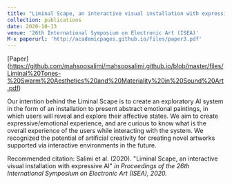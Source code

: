 ```yaml
---
title: "Liminal Scape, an interactive visual installation with expressive AI"
collection: publications
date: 2020-10-13
venue: '26th International Symposium on Electronic Art (ISEA)'
M-x paperurl: 'http://academicpages.github.io/files/paper3.pdf'
---
```

[Paper]
(https://github.com/mahsoosalimi/mahsoosalimi.github.io/blob/master/files/Liminal%20Tones-%20Swarm%20Aesthetics%20and%20Materiality%20in%20Sound%20Art.pdf)

Our intention behind the Liminal Scape is to create an exploratory AI system in the form of an installation to present abstract emotional paintings, in which users will reveal and explore their affective states. We aim to create expressive/emotional experience, and are curious
to know what is the overall experience of the users while interacting with the system. We recognized the potential of artificial creativity for creating novel artworks supported via interactive environments in the future. 

Recommended citation: Salimi et al. (2020). "Liminal Scape, an interactive visual installation with expressive AI" <i>in Proceedings of the 26th International Symposium on Electronic Art (ISEA), 2020.
